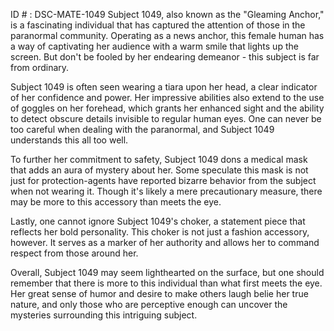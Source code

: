 ID # : DSC-MATE-1049
Subject 1049, also known as the "Gleaming Anchor," is a fascinating individual that has captured the attention of those in the paranormal community. Operating as a news anchor, this female human has a way of captivating her audience with a warm smile that lights up the screen. But don't be fooled by her endearing demeanor - this subject is far from ordinary.

Subject 1049 is often seen wearing a tiara upon her head, a clear indicator of her confidence and power. Her impressive abilities also extend to the use of goggles on her forehead, which grants her enhanced sight and the ability to detect obscure details invisible to regular human eyes. One can never be too careful when dealing with the paranormal, and Subject 1049 understands this all too well.

To further her commitment to safety, Subject 1049 dons a medical mask that adds an aura of mystery about her. Some speculate this mask is not just for protection-agents have reported bizarre behavior from the subject when not wearing it. Though it's likely a mere precautionary measure, there may be more to this accessory than meets the eye.

Lastly, one cannot ignore Subject 1049's choker, a statement piece that reflects her bold personality. This choker is not just a fashion accessory, however. It serves as a marker of her authority and allows her to command respect from those around her. 

Overall, Subject 1049 may seem lighthearted on the surface, but one should remember that there is more to this individual than what first meets the eye. Her great sense of humor and desire to make others laugh belie her true nature, and only those who are perceptive enough can uncover the mysteries surrounding this intriguing subject.